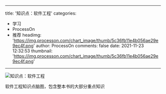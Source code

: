
---
title: '知识点：软件工程'
categories: 
 - 学习
 - ProcessOn
 - 推荐
headimg: 'https://img.processon.com/chart_image/thumb/5c36fb11e4b056ae29e9ec4f.png'
author: ProcessOn
comments: false
date: 2021-11-23 12:32:53
thumbnail: 'https://img.processon.com/chart_image/thumb/5c36fb11e4b056ae29e9ec4f.png'
---

<div>   
<img class="thumb" alt="知识点：软件工程" src="https://img.processon.com/chart_image/thumb/5c36fb11e4b056ae29e9ec4f.png" referrerpolicy="no-referrer">
<p>软件工程知识点脑图，包含整本书的大部分重点知识</p>  
</div>
            